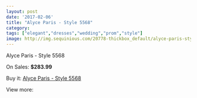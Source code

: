 ```yaml
---
layout: post
date: '2017-02-06'
title: "Alyce Paris - Style 5568"
category: 
tags: ["elegant","dresses","wedding","prom","style"]
image: http://img.sequinious.com/20778-thickbox_default/alyce-paris-style-5568.jpg
---
```

Alyce Paris - Style 5568

On Sales: **$283.99**
<a href="https://www.sequinious.com/9257-alyce-paris-style-5568.html"><amp-img layout="responsive" width="600" height="600" src="//img.sequinious.com/20778-thickbox_default/alyce-paris-style-5568.jpg" alt="Alyce Paris - Style 5568 0" /></a>
<a href="https://www.sequinious.com/9257-alyce-paris-style-5568.html"><amp-img layout="responsive" width="600" height="600" src="//img.sequinious.com/20779-thickbox_default/alyce-paris-style-5568.jpg" alt="Alyce Paris - Style 5568 1" /></a>

Buy it: [Alyce Paris - Style 5568](https://www.sequinious.com/9257-alyce-paris-style-5568.html "Alyce Paris - Style 5568")

View more: [](https://www.sequinious.com/- "")